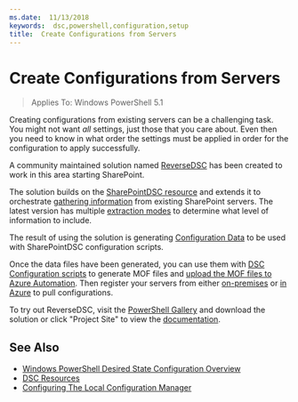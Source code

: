 ```yaml
---
ms.date:  11/13/2018
keywords:  dsc,powershell,configuration,setup
title:  Create Configurations from Servers
---
```

# Create Configurations from Servers

> Applies To: Windows PowerShell 5.1

Creating configurations from existing servers can be a challenging task.
You might not want *all* settings,
just those that you care about.
Even then you need to know in what order the settings
must be applied in order for the configuration to apply successfully.

A community maintained solution named
[ReverseDSC](https://github.com/microsoft/reversedsc)
has been created to work in this area starting SharePoint.

The solution builds on the
[SharePointDSC resource](https://github.com/powershell/sharepointdsc)
and extends it to orchestrate
[gathering information](https://github.com/Microsoft/sharepointDSC.reverse#how-to-use)
from existing SharePoint servers.
The latest version has multiple
[extraction modes](https://github.com/Microsoft/SharePointDSC.Reverse/wiki/Extraction-Modes)
to determine what level of information to include.

The result of using the solution is generating
[Configuration Data](https://github.com/Microsoft/sharepointDSC.reverse#configuration-data)
to be used with SharePointDSC configuration scripts.

Once the data files have been generated,
you can use them with
[DSC Configuration scripts](configurations.md)
to generate MOF files
and
[upload the MOF files to Azure Automation](https://docs.microsoft.com/en-us/azure/automation/tutorial-configure-servers-desired-state#create-and-upload-a-configuration-to-azure-automation).
Then register your servers from either
[on-premises](https://docs.microsoft.com/en-us/azure/automation/automation-dsc-onboarding#physicalvirtual-windows-machines-on-premises-or-in-a-cloud-other-than-azureaws)
or [in Azure](https://docs.microsoft.com/en-us/azure/automation/automation-dsc-onboarding#azure-virtual-machines)
to pull configurations.

To try out ReverseDSC, visit the
[PowerShell Gallery](https://www.powershellgallery.com/packages/ReverseDSC/)
and download the solution or click "Project Site"
to view the
[documentation](https://github.com/Microsoft/sharepointDSC.reverse).

## See Also

- [Windows PowerShell Desired State Configuration Overview](overview.md)
- [DSC Resources](resources.md)
- [Configuring The Local Configuration Manager](metaConfig.md)